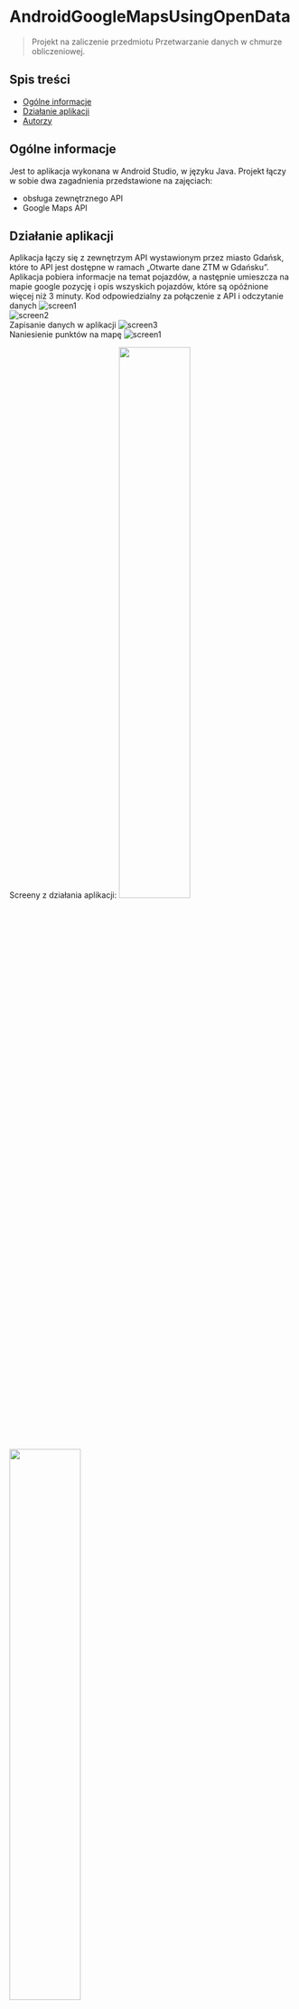 # AndroidGoogleMapsUsingOpenData
> Projekt na zaliczenie przedmiotu Przetwarzanie danych w chmurze obliczeniowej.

## Spis treści
* [Ogólne informacje](#ogólne-informacje)
* [Działanie aplikacji](#działanie-aplikacji)
* [Autorzy](#autorzy)

## Ogólne informacje
Jest to aplikacja wykonana w Android Studio, w języku Java. Projekt łączy w sobie dwa zagadnienia przedstawione na zajęciach:
- obsługa zewnętrznego API
- Google Maps API

## Działanie aplikacji
Aplikacja łączy się z zewnętrzym API wystawionym przez miasto Gdańsk, które to API jest dostępne w ramach „Otwarte dane ZTM w Gdańsku”. 
Aplikacja pobiera informacje na temat pojazdów, a następnie umieszcza na mapie google pozycję i opis wszyskich pojazdów, które są opóźnione więcej niż 3 minuty. 
Kod odpowiedzialny za połączenie z API i odczytanie danych
![screen1](/img/Screenshot_1.png)  
![screen2](/img/Screenshot_2.png)  
Zapisanie danych w aplikacji
![screen3](/img/Screenshot_3.png)  
Naniesienie punktów na mapę
![screen1](/img/Screenshot_4.png)  

Screeny z działania aplikacji:
<img src="https://github.com/pwkwiatkowski/AndroidGoogleMapsUsingOpenData/blob/master/img/Screenshot_20210601-130724.png" width="50%">  
<img src="https://github.com/pwkwiatkowski/AndroidGoogleMapsUsingOpenData/blob/master/img/Screenshot_20210601-130743.png" width="50%">  
<img src="https://github.com/pwkwiatkowski/AndroidGoogleMapsUsingOpenData/blob/master/img/Screenshot_20210601-130803.png" width="50%">  
<img src="https://github.com/pwkwiatkowski/AndroidGoogleMapsUsingOpenData/blob/master/img/Screenshot_20210601-130818.png" width="50%">  

## Autorzy
Patryk Kwiatkowski  
Inga Nowak

